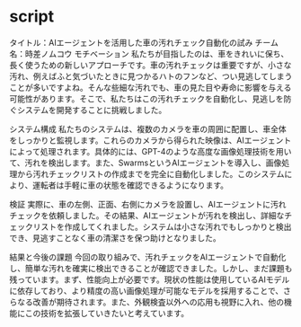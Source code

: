 # script

タイトル：AIエージェントを活用した車の汚れチェック自動化の試み
チーム名：時差ノムコウ
モチベーション 私たちが目指したのは、車をきれいに保ち、長く使うための新しいアプローチです。車の汚れチェックは重要ですが、小さな汚れ、例えばふと気づいたときに見つかるハトのフンなど、つい見逃してしまうことが多いですよね。そんな些細な汚れでも、車の見た目や寿命に影響を与える可能性があります。そこで、私たちはこの汚れチェックを自動化し、見逃しを防ぐシステムを開発することに挑戦しました。

システム構成 私たちのシステムは、複数のカメラを車の周囲に配置し、車全体をしっかりと監視します。これらのカメラから得られた映像は、AIエージェントによって処理されます。具体的には、GPT-4のような高度な画像処理技術を用いて、汚れを検出します。また、SwarmsというAIエージェントを導入し、画像処理から汚れチェックリストの作成までを完全に自動化しました。このシステムにより、運転者は手軽に車の状態を確認できるようになります。

検証 実際に、車の左側、正面、右側にカメラを設置し、AIエージェントに汚れチェックを依頼しました。その結果、AIエージェントが汚れを検出し、詳細なチェックリストを作成してくれました。システムは小さな汚れでもしっかりと検出でき、見逃すことなく車の清潔さを保つ助けとなりました。

結果と今後の課題 今回の取り組みで、汚れチェックをAIエージェントで自動化し、簡単な汚れを確実に検出できることが確認できました。しかし、まだ課題も残っています。まず、性能向上が必要です。現状の性能は使用しているAIモデルに依存しており、より精度の高い画像処理が可能なモデルを採用することで、さらなる改善が期待されます。また、外観検査以外への応用も視野に入れ、他の機能にこの技術を拡張していきたいと考えています。
